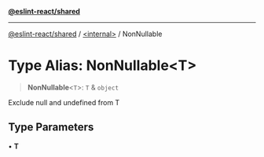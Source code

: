 [**@eslint-react/shared**](../../README.md)

***

[@eslint-react/shared](../../README.md) / [\<internal\>](../README.md) / NonNullable

# Type Alias: NonNullable\<T\>

> **NonNullable**\<`T`\>: `T` & `object`

Exclude null and undefined from T

## Type Parameters

• **T**
